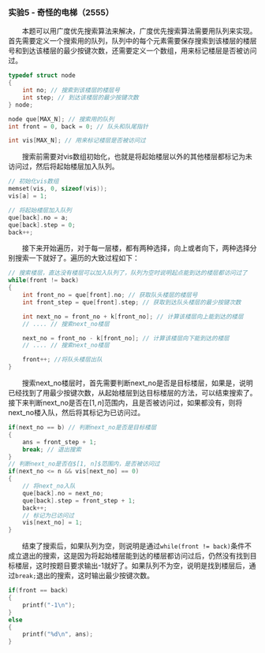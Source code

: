 ### 实验5 - 奇怪的电梯（2555）
&emsp;&emsp;本题可以用广度优先搜索算法来解决，广度优先搜索算法需要用队列来实现。首先需要定义一个搜索用的队列，队列中的每个元素需要保存搜索到该楼层的楼层号和到达该楼层的最少按键次数，还需要定义一个数组，用来标记楼层是否被访问过。
```cpp
typedef struct node
{
	int no; // 搜索到该楼层的楼层号
	int step; // 到达该楼层的最少按键次数
} node;

node que[MAX_N]; // 搜索用的队列
int front = 0, back = 0; // 队头和队尾指针

int vis[MAX_N]; // 用来标记楼层是否被访问过
```

&emsp;&emsp;搜索前需要对vis数组初始化，也就是将起始楼层以外的其他楼层都标记为未访问过，然后将起始楼层加入队列。
```cpp
// 初始化vis数组
memset(vis, 0, sizeof(vis));
vis[a] = 1;

// 将起始楼层加入队列
que[back].no = a;
que[back].step = 0;
back++;
```
&emsp;&emsp;接下来开始遍历，对于每一层楼，都有两种选择，向上或者向下，两种选择分别搜索一下就好了。遍历的大致过程如下：
```cpp
// 搜索楼层，直达没有楼层可以加入队列了，队列为空时说明起点能到达的楼层都访问过了
while(front != back)
{
	int front_no = que[front].no; // 获取队头楼层的楼层号
	int front_step = que[front].step; // 获取到达队头楼层的最少按键次数

	int next_no = front_no + k[front_no]; // 计算该楼层向上能到达的楼层
	// .... // 搜索next_no楼层

	next_no = front_no - k[front_no]; // 计算该楼层向下能到达的楼层
	// .... // 搜索next_no楼层

	front++; //将队头楼层出队
}
```
&emsp;&emsp;搜索next_no楼层时，首先需要判断next_no是否是目标楼层，如果是，说明已经找到了用最少按键次数，从起始楼层到达目标楼层的方法，可以结束搜索了。接下来判断next_no是否在$[1, n]$范围内，且是否被访问过，如果都没有，则将next_no楼入队，然后将其标记为已访问过。
```cpp
if(next_no == b) // 判断next_no是否是目标楼层
{
	ans = front_step + 1;
	break; // 退出搜索
}
// 判断next_no是否在$[1, n]$范围内，是否被访问过
if(next_no <= n && vis[next_no] == 0)
{
	// 将next_no入队
	que[back].no = next_no;
	que[back].step = front_step + 1;
	back++;
	// 标记为已访问过
	vis[next_no] = 1;
}
```
&emsp;&emsp;结束了搜索后，如果队列为空，则说明是通过`while(front != back)`条件不成立退出的搜索，这是因为将起始楼层能到达的楼层都访问过后，仍然没有找到目标楼层，这时按题目要求输出-1就好了。如果队列不为空，说明是找到楼层后，通过`break;`退出的搜索，这时输出最少按键次数。
```cpp
if(front == back)
{
	printf("-1\n");
}
else
{
	printf("%d\n", ans);
}
```